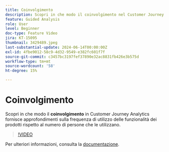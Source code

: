 ```yaml
---
title: Coinvolgimento
description: Scopri in che modo il coinvolgimento nel Customer Journey Analytics fornisce informazioni sulla frequenza di utilizzo delle funzioni dei prodotti rispetto al numero di persone che le utilizzano.
feature: Guided Analysis
role: User
level: Beginner
doc-type: Feature Video
jira: KT-15095
thumbnail: 3429489.jpeg
last-substantial-update: 2024-06-14T00:00:00Z
exl-id: 4fbe9012-58c9-4d32-9549-e382fc601f7f
source-git-commit: c3457bc3197fef37890e32ac8831fb426e3b575d
workflow-type: tm+mt
source-wordcount: '58'
ht-degree: 15%

---
```


# Coinvolgimento

Scopri in che modo il **coinvolgimento** in Customer Journey Analytics fornisce approfondimenti sulla frequenza di utilizzo delle funzionalità dei prodotti rispetto al numero di persone che le utilizzano.

>[!VIDEO](https://video.tv.adobe.com/v/3429489/&learn=on)

Per ulteriori informazioni, consulta la [documentazione](https://experienceleague.adobe.com/en/docs/analytics-platform/using/guided-analysis/feature-matrix/engagement).
